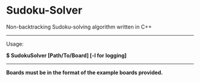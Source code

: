 Sudoku-Solver
=============

Non-backtracking Sudoku-solving algorithm written in C++
***



Usage: 

**$ SudokuSolver [Path/To/Board] [-l for logging]**

***

**Boards must be in the format of the example boards provided.**
